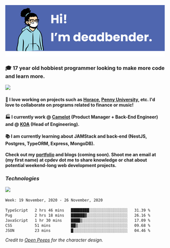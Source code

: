 ![banner](banner.png)

### 🎓 17 year old hobbiest programmer looking to make more code and learn more.

<a href="https://twitter.com/bigboybender"><img src="https://img.shields.io/badge/bigboybender%20-%231DA1F2.svg?&style=for-the-badge&logo=Twitter&logoColor=white"/></a>

#### 📝 I love working on projects such as [Horace](https://github.com/knights-of-academia/horace), [Penny University](https://github.com/penny-university/penny_university), etc. I'd love to collaborate on programs related to finance or music!

#### 🏭 I currently work @ [Camelot](https://camelot.fm) (Product Manager + Back-End Engineer) and @ [KOA](https://knightsofacademia.org) (Head of Engineering). 

#### 📚 I am currently learning about JAMStack and back-end (NestJS, Postgres, TypeORM, Express, MongoDB). 

**Check out my [portfolio](https://deadbender.github.io) and blogs (coming soon). Shoot me an email at (my first name) at cpdev dot me to share knowledge or chat about potential weekend-long web development projects.**

### _Technologies_

<!--Node.js-->
<a href="https://github.com/deadbender/deadbender/blob/master/tech/node-js.md"><img src="https://img.shields.io/badge/node.js%20-%2343853D.svg?&style=for-the-badge&logo=node.js&logoColor=white"/></a>

<!--<img src="https://img.shields.io/badge/typescript%20-%23007ACC.svg?&style=for-the-badge&logo=typescript&logoColor=white"/><img src="https://img.shields.io/badge/css3%20-%231572B6.svg?&style=for-the-badge&logo=css3&logoColor=white"/><img src="https://img.shields.io/badge/python%20-%2314354C.svg?&style=for-the-badge&logo=python&logoColor=white"/><img src="https://img.shields.io/badge/shell_script%20-%23121011.svg?&style=for-the-badge&logo=gnu-bash&logoColor=white"/><img src="https://img.shields.io/badge/react%20-%2320232a.svg?&style=for-the-badge&logo=react&logoColor=%2361DAFB"/><img src="https://img.shields.io/badge/nestjs%20-%23E0234E.svg?&style=for-the-badge&logo=nestjs&logoColor=white" /><img src="https://img.shields.io/badge/figma%20-%23F24E1E.svg?&style=for-the-badge&logo=figma&logoColor=white"/><img src="https://img.shields.io/badge/AWS%20-%23FF9900.svg?&style=for-the-badge&logo=amazon-aws&logoColor=white"/><img src="https://img.shields.io/badge/nginx%20-%23009639.svg?&style=for-the-badge&logo=nginx&logoColor=white"/><img src ="https://img.shields.io/badge/MongoDB-%234ea94b.svg?&style=for-the-badge&logo=mongodb&logoColor=white"/><img src ="https://img.shields.io/badge/postgres-%23316192.svg?&style=for-the-badge&logo=postgresql&logoColor=white"/>-->




<!--START_SECTION:waka-->
```text
Week: 19 November, 2020 - 26 November, 2020

TypeScript   2 hrs 46 mins   ████████░░░░░░░░░░░░░░░░░   31.39 % 
Pug          2 hrs 18 mins   ██████▓░░░░░░░░░░░░░░░░░░   26.16 % 
JavaScript   1 hr 30 mins    ████▒░░░░░░░░░░░░░░░░░░░░   17.09 % 
CSS          51 mins         ██▒░░░░░░░░░░░░░░░░░░░░░░   09.68 % 
JSON         23 mins         █░░░░░░░░░░░░░░░░░░░░░░░░   04.46 % 
```
<!--END_SECTION:waka-->

*Credit to [Open Peeps](https://www.openpeeps.com/) for the character design.*

